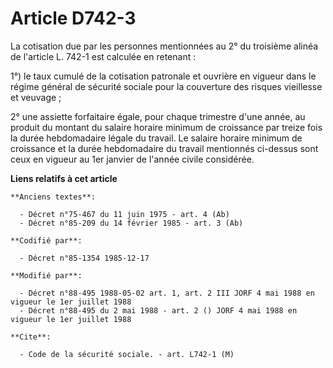 # Article D742-3

La cotisation due par les personnes mentionnées au 2° du troisième alinéa de l'article L. 742-1 est calculée en retenant :

1°) le taux cumulé de la cotisation patronale et ouvrière en vigueur dans le régime général de sécurité sociale pour la
couverture des risques vieillesse et veuvage ; 

2° une assiette forfaitaire égale, pour chaque trimestre d'une année, au produit du montant du salaire horaire minimum de
croissance par treize fois la durée hebdomadaire légale du travail. Le salaire horaire minimum de croissance et la durée
hebdomadaire du travail mentionnés ci-dessus sont ceux en vigueur au 1er janvier de l'année civile considérée.

**Liens relatifs à cet article**

	**Anciens textes**:

	  - Décret n°75-467 du 11 juin 1975 - art. 4 (Ab)
	  - Décret n°85-209 du 14 février 1985 - art. 3 (Ab)

	**Codifié par**:

	  - Décret n°85-1354 1985-12-17

	**Modifié par**:

	  - Décret n°88-495 1988-05-02 art. 1, art. 2 III JORF 4 mai 1988 en vigueur le 1er juillet 1988
	  - Décret n°88-495 du 2 mai 1988 - art. 2 () JORF 4 mai 1988 en vigueur le 1er juillet 1988

	**Cite**:

	  - Code de la sécurité sociale. - art. L742-1 (M)
